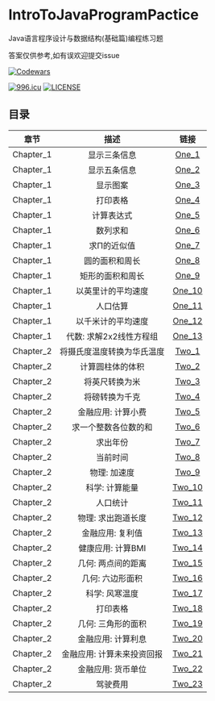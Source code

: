# IntroToJavaProgramPactice
 Java语言程序设计与数据结构(基础篇)编程练习题 
 
 答案仅供参考,如有误欢迎提交issue

 [![Codewars](https://www.codewars.com/users/FupengWang/badges/small)](https://www.codewars.com/r/XUcLBg) 
 
 [![996.icu](https://img.shields.io/badge/link-996.icu-red.svg)](https://996.icu)
[![LICENSE](https://img.shields.io/badge/license-Anti%20996-blue.svg)](https://github.com/996icu/996.ICU/blob/master/LICENSE)

## 目录
| 章节 | 描述 | 链接 |
| :-----:| :----: | :----: |
| Chapter_1 | 显示三条信息 | [One_1](/src/Chapter_1/One_1.java) |
| Chapter_1 | 显示五条信息 | [One_2](/src/Chapter_1/One_2.java) |
| Chapter_1 | 显示图案 | [One_3](/src/Chapter_1/One_3.java) |
| Chapter_1 | 打印表格 | [One_4](/src/Chapter_1/One_4.java) |
| Chapter_1 | 计算表达式 | [One_5](/src/Chapter_1/One_5.java) |
| Chapter_1 | 数列求和 | [One_6](/src/Chapter_1/One_6.java) |
| Chapter_1 | 求Π的近似值 | [One_7](/src/Chapter_1/One_7.java) |
| Chapter_1 | 圆的面积和周长 | [One_8](/src/Chapter_1/One_8.java) |
| Chapter_1 | 矩形的面积和周长 | [One_9](/src/Chapter_1/One_9.java) |
| Chapter_1 | 以英里计的平均速度 | [One_10](/src/Chapter_1/One_10.java) |
| Chapter_1 | 人口估算 | [One_11](/src/Chapter_1/One_11.java) |
| Chapter_1 | 以千米计的平均速度 | [One_12](/src/Chapter_1/One_12.java) |
| Chapter_1 | 代数: 求解2x2线性方程组 | [One_13](/src/Chapter_1/One_13.java) |
| Chapter_2 | 将摄氏度温度转换为华氏温度 | [Two_1](/src/Chapter_1/Two_1.java) |
| Chapter_2 | 计算圆柱体的体积 | [Two_2](/src/Chapter_1/Two_2.java) |
| Chapter_2 | 将英尺转换为米 | [Two_3](/src/Chapter_1/Two_3.java) |
| Chapter_2 | 将磅转换为千克 | [Two_4](/src/Chapter_1/Two_4.java) |
| Chapter_2 | 金融应用: 计算小费 | [Two_5](/src/Chapter_1/Two_5.java) |
| Chapter_2 | 求一个整数各位数的和 | [Two_6](/src/Chapter_1/Two_6.java) |
| Chapter_2 | 求出年份 | [Two_7](/src/Chapter_1/Two_7.java) |
| Chapter_2 | 当前时间 | [Two_8](/src/Chapter_1/Two_8.java) |
| Chapter_2 | 物理: 加速度 | [Two_9](/src/Chapter_1/Two_9.java) |
| Chapter_2 | 科学: 计算能量 | [Two_10](/src/Chapter_1/Two_10.java) |
| Chapter_2 | 人口统计 | [Two_11](/src/Chapter_1/Two_11.java) |
| Chapter_2 | 物理: 求出跑道长度 | [Two_12](/src/Chapter_1/Two_12.java) |
| Chapter_2 | 金融应用: 复利值 | [Two_13](/src/Chapter_1/Two_13.java) |
| Chapter_2 | 健康应用: 计算BMI | [Two_14](/src/Chapter_1/Two_14.java) |
| Chapter_2 | 几何: 两点间的距离 | [Two_15](/src/Chapter_1/Two_15.java) |
| Chapter_2 | 几何: 六边形面积 | [Two_16](/src/Chapter_1/Two_16.java) |
| Chapter_2 | 科学: 风寒温度 | [Two_17](/src/Chapter_1/Two_17.java) |
| Chapter_2 | 打印表格 | [Two_18](/src/Chapter_1/Two_18.java) |
| Chapter_2 | 几何: 三角形的面积 | [Two_19](/src/Chapter_1/Two_19.java) |
| Chapter_2 | 金融应用: 计算利息 | [Two_20](/src/Chapter_1/Two_20.java) |
| Chapter_2 | 金融应用: 计算未来投资回报 | [Two_21](/src/Chapter_1/Two_21.java) |
| Chapter_2 | 金融应用: 货币单位 | [Two_22](/src/Chapter_1/Two_22.java) |
| Chapter_2 | 驾驶费用 | [Two_23](/src/Chapter_1/Two_23.java) |




